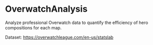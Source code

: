# OverwatchAnalysis

Analyze professional Overwatch data to quantify the efficiency of hero compositions for each map.

Dataset: https://overwatchleague.com/en-us/statslab
